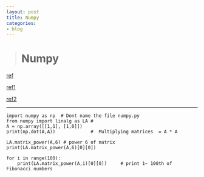 ```yaml
---
layout: post
title: Numpy
categories:
- blog
---
```


> # Numpy 

[ref]

[ref1]

[ref2]   
- - -

    import numpy as np  # Dont name the file numpy.py
    from numpy import linalg as LA # 
    A = np.array([[1,1], [1,0]])
    print(np.dot(A,A))             #  Multiplying matrices  = A * A

    LA.matrix_power(A,6) # power 6 of matrix
    print(LA.matrix_power(A,6)[0][0])

    for i in range(100):
        print(LA.matrix_power(A,i)[0][0])     # print 1~ 100th of Fibonacci numbers 

[ref]: https://pinkwink.kr/715
[ref1]: http://blog.alphasquare.co.kr/221471248941
[ref2]: https://docs.scipy.org/doc/numpy-1.12.0/reference/generated/numpy.linalg.matrix_power.html
